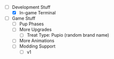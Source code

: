 - [ ] Development Stuff
  - [x] In-game Terminal
- [ ] Game Stuff
  - [ ] Pup Phases
  - [ ] More Upgrades
    - [ ] Treat Type: Pupio (random brand name)
  - [ ] More Animations
  - [ ] Modding Support
    - [ ] v1
